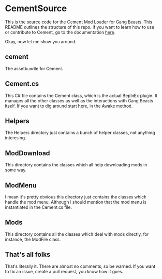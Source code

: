# CementSource

This is the source code for the Cement Mod Loader for Gang Beasts. This README outlines the structure of this repo. If you want to learn how to use or contribute to Cement, go to the documentation [here](https://github.com/HueSamai/CementSource/wiki/).

Okay, now let me show you around.

## cement

The assetbundle for Cement.

## Cement.cs

This C# file contains the Cement class, which is the actual BepInEx plugin. It manages all the other classes as well as the interactions with Gang Beasts itself. If you want to dig around start here, in the Awake method.

## Helpers

The Helpers directory just contains a bunch of helper classes, not anything interesing.

## ModDownload

This directory contains the classes which all help downloading mods in some way.

## ModMenu

I mean it's pretty obvious this directory just contains the classes which handle the mod menu. Although I should mention that the mod menu is instantiated in the Cement.cs file.

## Mods

This directory contains all the classes which deal with mods directly, for instance, the ModFile class.

## That's all folks

That's literally it. There are almost no comments, so be warned. If you want to fix an issue, create a pull request, you know how it goes. 
